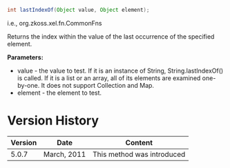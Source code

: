 ```java
int lastIndexOf(Object value, Object element);
```

  
i.e.,
<javadoc method="lastIndexOf(java.lang.Object, java.lang.Object)">org.zkoss.xel.fn.CommonFns</javadoc>

Returns the index within the value of the last occurrence of the
specified element.

**Parameters:**

- value - the value to test. If it is an instance of String,
  String.lastIndexOf() is called. If it is a list or an array, all of
  its elements are examined one-by-one. It does not support Collection
  and Map.
- element - the element to test.

# Version History

| Version | Date        | Content                    |
|---------|-------------|----------------------------|
| 5.0.7   | March, 2011 | This method was introduced |
